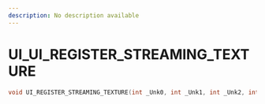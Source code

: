 ```yaml
---
description: No description available 
---
```


# UI\_UI_REGISTER_STREAMING_TEXTURE

```cpp
void UI_REGISTER_STREAMING_TEXTURE(int _Unk0, int _Unk1, int _Unk2, int _Unk3);
```